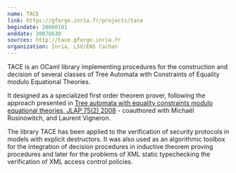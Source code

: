 ```yaml
---
name: TACE
link: https://gforge.inria.fr/projects/tace
begindate: 20060101
enddate: 20070630
sources: http://tace.gforge.inria.fr
organization: Inria, LSV/ENS Cachan
---
```


TACE is an OCaml library implementing procedures for
the construction and decision of several classes
of Tree Automata with Constraints of Equality modulo Equational Theories.

It designed as a specialized first order theorem prover, 
following the approach presented in 
[Tree automata with equality constraints modulo equational theories, JLAP 75(2) 2008](https://hal.inria.fr/inria-00329693) - 
coauthored with Michaël Rusinowitch, and Laurent Vigneron.

The library TACE has been applied to the verification of security protocols 
in models with explicit destructors.
It was also used as an algorithmic toolbox for the integration of decision procedures 
in inductive theorem proving procedures and
later for the problems
of XML static typechecking the verification of XML access control policies. 
